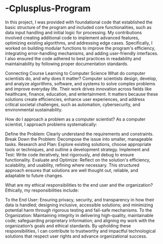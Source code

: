 # -Cplusplus-Program
In this project, I was provided with foundational code that established the basic structure of the program and included core functionalities, such as data input handling and initial logic for processing. My contributions involved creating additional code to implement advanced features, optimizing existing algorithms, and addressing edge cases. Specifically, I worked on building modular functions to improve the program's efficiency, integrating error-handling mechanisms, and adding user-friendly interfaces. I also ensured the code adhered to best practices in readability and maintainability by following proper documentation standards.

Connecting Course Learning to Computer Science
What do computer scientists do, and why does it matter?
Computer scientists design, develop, and analyze algorithms, software, and systems to solve complex problems and improve everyday life. Their work drives innovation across fields like healthcare, finance, education, and entertainment. It matters because these solutions create efficiencies, enhance user experiences, and address critical societal challenges, such as automation, cybersecurity, and environmental sustainability.

How do I approach a problem as a computer scientist?
As a computer scientist, I approach problems systematically:

Define the Problem: Clearly understand the requirements and constraints.
Break Down the Problem: Decompose the issue into smaller, manageable tasks.
Research and Plan: Explore existing solutions, choose appropriate tools or techniques, and outline a development strategy.
Implement and Test: Write code iteratively, test rigorously, and debug to ensure functionality.
Evaluate and Optimize: Reflect on the solution's efficiency, scalability, and usability, refining where necessary.
This structured approach ensures that solutions are well thought out, reliable, and adaptable to future changes.

What are my ethical responsibilities to the end user and the organization?
Ethically, my responsibilities include:

To the End User: Ensuring privacy, security, and transparency in how their data is handled; designing inclusive, accessible solutions; and minimizing potential harm through rigorous testing and fail-safe mechanisms.
To the Organization: Maintaining integrity in delivering high-quality, maintainable code; safeguarding proprietary information; and aligning my work with the organization’s goals and ethical standards.
By upholding these responsibilities, I can contribute to trustworthy and impactful technological solutions that respect user rights and advance organizational success.
